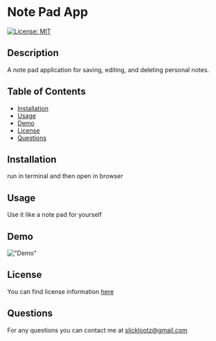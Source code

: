 
# Note Pad App

[![License: MIT](https://img.shields.io/badge/License-MIT-yellow.svg)](https://opensource.org/licenses/MIT)

## Description

A note pad application for saving, editing, and deleting personal notes.

## Table of Contents

- [Installation](#installation)
- [Usage](#usage)
- [Demo](#demo)
- [License](#license)
- [Questions](#questions)

## Installation

run in terminal and then open in browser

## Usage

Use it like a note pad for yourself

## Demo

!["Demo"](public/assets/demo.gif)

## License

You can find license information [here](https://opensource.org/licenses/MIT)

## Questions

For any questions you can contact me at slicklootz@gmail.com


